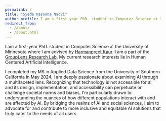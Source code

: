 ```yaml
---
permalink: /
title: "Syeda Masooma Naqvi"
author_profile: I am a first-year PhD. student in Computer Science at the University of Minnesota.
redirect_from: 
  - /about/
  - /about.html
---
```


I am a first-year PhD. student in Computer Science at the University of Minnesota where I am advised by [Harmanpreet Kaur](https://harmanpk.github.io). I am a part of the [GroupLens Research Lab](https://grouplens.org). My current research interests lie in Human Centered Artificial Intelligence.

I completed my MS in Applied Data Science from the University of Southern California in May 2024. I am deeply passionate about examining AI through a multifaceted lens. Recognizing that technology is not accessible for all and its design, implementation, and accessibility can perpetuate or challenge societal norms and biases, I'm particularly drawn to understanding the nuances of how different populations interact with and are affected by AI. By bridging the realms of AI and social sciences, I aim to advocate for and contribute to more inclusive and equitable AI solutions that truly cater to the needs of all users.

